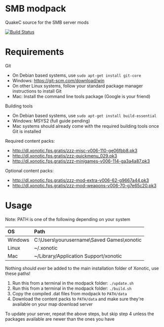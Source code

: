 SMB modpack
===========

QuakeC source for the SMB server mods

[![Build Status](https://travis-ci.org/MarioSMB/modpack.svg?branch=master)](https://travis-ci.org/MarioSMB/modpack)


Requirements
============

Git
 - On Debian based systems, use `sudo apt-get install git-core`
 - Windows: https://git-scm.com/download/win
 - On other Linux systems, follow your standard package manager instructions to install Git
 - Mac: Install the command line tools package (Google is your friend)

Building tools
 - On Debian based systems, use `sudo apt-get install build-essential`
 - Windows: MSYS2 (full guide pending)
 - Mac systems should already come with the required building tools once Git is installed
 
Required content packs:
 - http://dl.xonotic.fps.gratis/zzz-misc-v006-110-ge06fbb8.pk3
 - http://dl.xonotic.fps.gratis/zzz-quickmenu_029.pk3
 - http://dl.xonotic.fps.gratis/zzz-minigames-v006-114-ga3a4a87.pk3

Optional content packs:
 - http://dl.xonotic.fps.gratis/zzz-mod-extra-v006-62-g9667a44.pk3
 - http://dl.xonotic.fps.gratis/zzz-mod-weapons-v006-70-g7e65c20.pk3


Usage
=====

Note: PATH is one of the following depending on your system

|OS|Path|
|:--|:--|
|Windows|C:\Users\yourusername\Saved Games\xonotic|
|Linux|~/.xonotic|
|Mac|~/Library/Application Support/xonotic|
Nothing should *ever* be added to the main installation folder of Xonotic, use these paths!

1. Run this from a terminal in the modpack folder: `./update.sh`
2. Run this from a terminal in the modpack folder: `./build.sh`
3. Copy the compiled .dat files from modpack to `PATH/data`
4. Download the content packs to `PATH/data` and make sure they're available on your map download server

To update your server, repeat the above steps, but skip step 4 unless the packages available are newer than the ones you have
